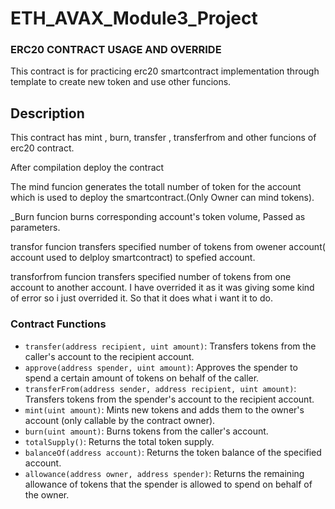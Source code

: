 # ETH_AVAX_Module3_Project
### ERC20 CONTRACT USAGE AND OVERRIDE
This contract is for practicing erc20 smartcontract implementation through template to create new token and use other funcions.
## Description
This contract has mint , burn, transfer , transferfrom and other funcions of erc20 contract. 

After compilation deploy the contract  

The mind funcion generates the totall number of token for the account which is used to deploy the smartcontract.(Only Owner can mind tokens).

_Burn funcion burns corresponding account's token volume, Passed as parameters.

transfor funcion transfers specified number of tokens from owener account( account used to delploy smartcontract) to spefied account.

transforfrom funcion transfers specified number of tokens from one account to another account. I have overrided it as it was giving some kind of error so i just overrided it. So that it does what i want it to do.

### Contract Functions

- `transfer(address recipient, uint amount)`: Transfers tokens from the caller's account to the recipient account.
- `approve(address spender, uint amount)`: Approves the spender to spend a certain amount of tokens on behalf of the caller.
- `transferFrom(address sender, address recipient, uint amount)`: Transfers tokens from the spender's account to the recipient account.
- `mint(uint amount)`: Mints new tokens and adds them to the owner's account (only callable by the contract owner).
- `burn(uint amount)`: Burns tokens from the caller's account.
- `totalSupply()`: Returns the total token supply.
- `balanceOf(address account)`: Returns the token balance of the specified account.
- `allowance(address owner, address spender)`: Returns the remaining allowance of tokens that the spender is allowed to spend on behalf of the owner.
